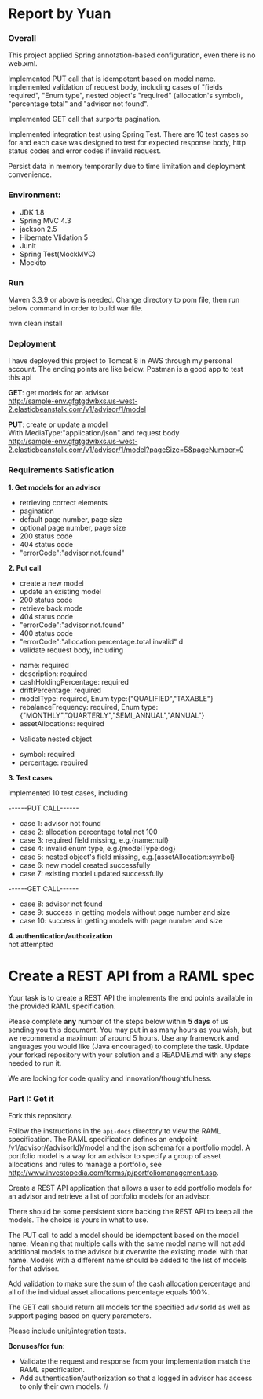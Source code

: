 # Report by Yuan 
### Overall

This project applied Spring annotation-based configuration, even there is no web.xml.

Implemented PUT call that is idempotent based on model name. Implemented validation of request body, including cases of "fields required", "Enum type", nested object's "required" (allocation's symbol), "percentage total" and "advisor not found".<br />

Implemented GET call that surports pagination. <br />

Implemented integration test using Spring Test. There are 10 test cases so for and each case was designed to test for expected response body, http status codes and error codes if invalid request. <br />

Persist data in memory temporarily due to time limitation and deployment convenience.<br />


### Environment:
- JDK 1.8
- Spring MVC 4.3
- jackson 2.5
- Hibernate Vlidation 5
- Junit 
- Spring Test(MockMVC)
- Mockito

### Run

Maven 3.3.9 or above is needed. Change directory to pom file, then run below command in order to build war file.

mvn clean install

### Deployment

I have deployed this project to Tomcat 8 in AWS through my personal account. The ending points are like below. Postman is a good app to test this api

**GET**: get models for an advisor<br />
http://sample-env.gfgtgdwbxs.us-west-2.elasticbeanstalk.com/v1/advisor/1/model

**PUT**: create or update a model<br />
With MediaType:"application/json" and request body<br />
http://sample-env.gfgtgdwbxs.us-west-2.elasticbeanstalk.com/v1/advisor/1/model?pageSize=5&pageNumber=0

### Requirements Satisfication

**1. Get models for an advisor**<br />
- retrieving correct elements    <br />
- pagination                    <br />
- default page number, page size        <br />
- optional page number, page size       <br />
- 200 status code                      <br />
- 404 status code                      <br />
- "errorCode":"advisor.not.found"    <br />

**2. Put call**<br />
- create a new model                    <br />
- update an existing model              <br />
- 200 status code                       <br />
- retrieve back mode                    <br />
- 404 status code                       <br />
- "errorCode":"advisor.not.found"       <br />
- 400 status code                       <br />
- "errorCode":"allocation.percentage.total.invalid"   d<br />
- validate request body, including       <br />
 * name:                  required<br />
 * description:           required<br />
 * cashHoldingPercentage: required<br />
 * driftPercentage:       required<br />
 * modelType:             required,  Enum type:{"QUALIFIED","TAXABLE"}<br />
 * rebalanceFrequency:    required,  Enum type:{"MONTHLY","QUARTERLY","SEMI_ANNUAL","ANNUAL"}<br />
 * assetAllocations:	    required<br />
- Validate nested object           <br />
 * symbol:     required<br />
 * percentage: required<br />

**3. Test cases**<br />

implemented 10 test cases, including<br />   

------PUT CALL------ <br />
- case 1: advisor not found<br />
- case 2: allocation percentage total not 100<br />
- case 3: required field missing, e.g.{name:null}<br />
- case 4: invalid enum type, e.g.{modelType:dog}<br />
- case 5: nested object's field missing, e.g.{assetAllocation:symbol}<br />
- case 6: new model created successfully<br />
- case 7: existing model updated successfully<br />

------GET CALL------ <br />
- case 8: advisor not found<br />
- case 9: success in getting models without page number and size<br />
- case 10: success in getting models with page number and size<br />

**4. authentication/authorization**<br />
not attempted

# Create a REST API from a RAML spec

Your task is to create a REST API the implements the end points available in the
provided RAML specification.

Please complete **any** number of the steps below within **5 days** of us
sending you this document. You may put in as many hours as you wish, but we
recommend a maximum of around 5 hours. Use any framework and languages you
would like (Java encouraged) to complete the task.  Update
your forked repository with your solution and a README.md with any steps needed to run it.

We are looking for code quality and innovation/thoughtfulness.

### Part I: Get it

Fork this repository.

Follow the instructions in the `api-docs` directory to view the RAML specification.  The
RAML specification defines an endpoint /v1/advisor/{advisorId}/model and the json schema
for a portfolio model.  A portfolio model is a way for an advisor to specify a group of
asset allocations and rules to manage a portfolio,
see <http://www.investopedia.com/terms/p/portfoliomanagement.asp>.

Create a REST API application that allows a user to add portfolio models for an advisor
and retrieve a list of portfolio models for an advisor.

There should be some persistent store backing the REST API to keep all the models. The
choice is yours in what to use.

The PUT call to add a model should be idempotent based on the model name.  Meaning that
multiple calls with the same model name will not add additional models to the advisor but
overwrite the existing model with that name.
Models with a different name should be added to the list of models for that advisor.

Add validation to make sure the sum of the cash allocation percentage and all of the
individual asset allocations percentage equals 100%.

The GET call should return all models for the specified advisorId as well as support
paging based on query parameters.

Please include unit/integration tests.

**Bonuses/for fun**:
- Validate the request and response from your implementation match the RAML specification.
- Add authentication/authorization so that a logged in advisor has access to only their
own models.
//
